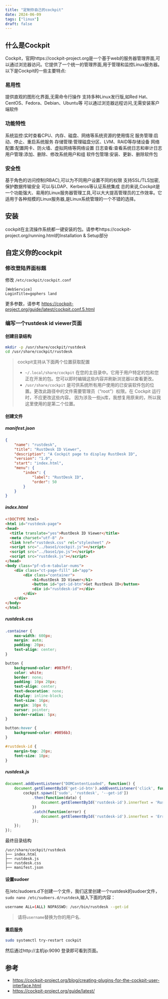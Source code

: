 ```yaml
---
title: "定制你自己的cockpit"
date: 2024-06-09
tags: ["linux"]
draft: false
---
```


## 什么是Cockpit
Cockpit，官网https://cockpit-project.org是一个基于web的服务器管理界面,可以通过浏览器访问。它提供了一个统一的管理界面,用于管理和监控Linux服务器。以下是Cockpit的一些主要特点:
### 易用性
提供直观的图形化界面,无需命令行操作
支持多种Linux发行版,如Red Hat、CentOS、Fedora、Debian、Ubuntu等
可以通过浏览器远程访问,无需安装客户端软件
### 功能特性
系统监控:实时查看CPU、内存、磁盘、网络等系统资源的使用情况
服务管理:启动、停止、重启系统服务
存储管理:管理磁盘分区、LVM、RAID等存储设备
网络配置:配置网卡、防火墙、虚拟网络等网络设置
日志查看:查看系统日志和审计日志
用户管理:添加、删除、修改系统用户和组
软件包管理:安装、更新、删除软件包
### 安全性
基于角色的访问控制(RBAC),可以为不同用户设置不同的权限
支持SSL/TLS加密,保护数据传输安全
可以与LDAP、Kerberos等认证系统集成
总的来说,Cockpit是一个功能强大、易用的Linux服务器管理工具,可以大大提高管理员的工作效率。它适用于各种规模的Linux服务器,是Linux系统管理的一个不错的选择。

## 安装

cockpit在主流操作系统都一键安装的包。请参考https://cockpit-project.org/running.html的Installation & Setup部分

## 自定义你的cockpit
### 修改登陆界面标题
修改 `/etc/cockpit/cockpit.conf`
```
[WebService]
LoginTitle=gophers land
```
更多参数，请参考 https://cockpit-project.org/guide/latest/cockpit.conf.5.html

### 编写一个rustdesk id viewer页面

#### 创建目录结构

```bash
mkdir -p /usr/share/cockpit/rustdesk
cd /usr/share/cockpit/rustdesk
```

> cockpit支持从下面两个位置获取配置
>  - `~/.local/share/cockpit` 在您的主目录中。它用于用户特定的包和您正在开发的包。您可以即时编辑这些内容并刷新浏览器以查看更改。
> - `/usr/share/cockpit` 是可供系统所有用户使用的已安装软件包的位置。更改此路径中的文件需要管理员（“root”）权限。在 Cockpit 运行时，不应更改这些内容。
> 因为涉及一些js库，我想复用原来的，所以我这里使用的是第二个位置。

#### 创建文件

##### manifest.json

```json
{
    "name": "rustdesk",
    "title": "RustDesk ID Viewer",
    "description": "A Cockpit page to display RustDesk ID",
    "version": "1.0",
    "start": "index.html",
    "menu": {
        "index": {
            "label": "RustDesk ID",
            "order": 50
        }
    }
}
```

#####  index.html

```html
<!DOCTYPE html>
<html id="rustdesk-page">
<head>
  <title translate="yes">RustDesk ID Viewer</title>
  <meta charset="utf-8" />
  <link href="rustdesk.css" rel="stylesheet" />
  <script src="../base1/cockpit.js"></script>
  <script src="../base1/po.js"></script>
  <script src="rustdesk.js"></script>
</head>
<body class="pf-v5-m-tabular-nums">
    <div class="ct-page-fill" id="app">
        <div class="container">
            <h1>RustDesk ID Viewer</h1>
            <button id="get-id-btn">Get RustDesk ID</button>
            <div id="rustdesk-id"></div>
        </div>
    </div>
</body>
</html>
```

##### rustdesk.css

```css
.container {
    max-width: 600px;
    margin: auto;
    padding: 20px;
    text-align: center;
}

button {
    background-color: #007bff;
    color: white;
    border: none;
    padding: 10px 20px;
    text-align: center;
    text-decoration: none;
    display: inline-block;
    font-size: 16px;
    margin: 10px 0;
    cursor: pointer;
    border-radius: 5px;
}

button:hover {
    background-color: #0056b3;
}

#rustdesk-id {
    margin-top: 20px;
    font-size: 18px;
}
```

##### rustdesk.js

```javascript
document.addEventListener("DOMContentLoaded", function() {
    document.getElementById('get-id-btn').addEventListener('click', function() {
        cockpit.spawn(['sudo', 'rustdesk', '--get-id'])
            .then(function(data) {
                document.getElementById('rustdesk-id').innerText = 'RustDesk ID: ' + data.trim();
            })
            .catch(function(error) {
                document.getElementById('rustdesk-id').innerText = 'Error: ' + error;
            });
    });
});
```

最终目录结构

```
/usr/share/cockpit/rustdesk
├── index.html
├── rustdesk.js
├── rustdesk.css
├── manifest.json
```
#### 设置sudoer
在/etc/sudoers.d下创建一个文件，我们这里创建一个rustdesk的sudoer文件，`sudo nano /etc/sudoers.d/rustdesk`,输入下面的内容：
```bash
username ALL=(ALL) NOPASSWD: /usr/bin/rustdesk --get-id
```
> 请将`username`替换为你的用户名.

#### 重启服务

```bash
sudo systemctl try-restart cockpit
```
然后通过http://主机ip:9090 登录即可看到页面。


## 参考

- https://cockpit-project.org/blog/creating-plugins-for-the-cockpit-user-interface.html
- https://cockpit-project.org/guide/latest/
